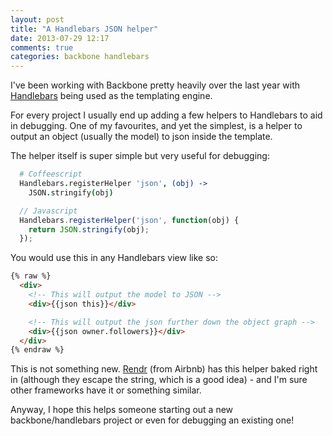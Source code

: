 ```yaml
---
layout: post
title: "A Handlebars JSON helper"
date: 2013-07-29 12:17
comments: true
categories: backbone handlebars
---
```


I've been working with Backbone pretty heavily over the last year with 
[Handlebars](http://handlebarsjs.com) being used as the templating
engine.

For every project I usually end up adding a few helpers to Handlebars
to aid in debugging. One of my favourites, and yet the simplest, is a helper to output 
an object (usually the model) to json inside the template.

The helper itself is super simple but very useful for debugging:

```coffeescript
  # Coffeescript
  Handlebars.registerHelper 'json', (obj) ->
    JSON.stringify(obj)
```
```javascript
  // Javascript
  Handlebars.registerHelper('json', function(obj) {
    return JSON.stringify(obj);
  });
```

You would use this in any Handlebars view like so:

```html
{% raw %}
  <div>
    <!-- This will output the model to JSON -->
    <div>{{json this}}</div>

    <!-- This will output the json further down the object graph -->
    <div>{{json owner.followers}}</div>
  </div>
{% endraw %}
```

This is not something new.
[Rendr](https://github.com/airbnb/rendr-handlebars/blob/master/shared/helpers.js#L53) (from Airbnb)
has this helper baked right in (although they escape the string, which is a
good idea) - and I'm sure other frameworks have it or
something similar.

Anyway, I hope this helps someone starting out a new backbone/handlebars
project or even for debugging an existing one!


